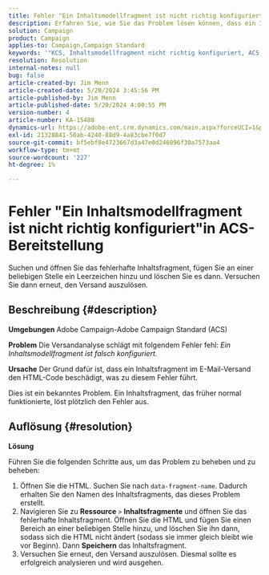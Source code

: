 ```yaml
---
title: Fehler "Ein Inhaltsmodellfragment ist nicht richtig konfiguriert"in ACS-Bereitstellung
description: Erfahren Sie, wie Sie das Problem lösen können, dass ein Inhaltsmodellfragment nicht richtig konfiguriert ist.
solution: Campaign
product: Campaign
applies-to: Campaign,Campaign Standard
keywords: '"KCS, Inhaltsmodellfragment nicht richtig konfiguriert, ACS, Adobe Campaign Standard, Adobe Campaign, AC, HTML, Bereitstellung, Datenfragmentname, Fehler, '''
resolution: Resolution
internal-notes: null
bug: false
article-created-by: Jim Menn
article-created-date: 5/20/2024 3:45:56 PM
article-published-by: Jim Menn
article-published-date: 5/20/2024 4:00:55 PM
version-number: 4
article-number: KA-15488
dynamics-url: https://adobe-ent.crm.dynamics.com/main.aspx?forceUCI=1&pagetype=entityrecord&etn=knowledgearticle&id=7c4e1c07-c016-ef11-9f8a-6045bd006268
exl-id: 21328841-50ab-4240-88d9-4a83cbe7f0d7
source-git-commit: bf5ebf8e4723667d3a47e0d246896f30a7573aa4
workflow-type: tm+mt
source-wordcount: '227'
ht-degree: 1%

---
```


# Fehler &quot;Ein Inhaltsmodellfragment ist nicht richtig konfiguriert&quot;in ACS-Bereitstellung


Suchen und öffnen Sie das fehlerhafte Inhaltsfragment, fügen Sie an einer beliebigen Stelle ein Leerzeichen hinzu und löschen Sie es dann. Versuchen Sie dann erneut, den Versand auszulösen.

## Beschreibung {#description}


<b>Umgebungen</b>
Adobe Campaign-Adobe Campaign Standard (ACS)

<b>Problem</b>
Die Versandanalyse schlägt mit folgendem Fehler fehl: *Ein Inhaltsmodellfragment ist falsch konfiguriert.*

<b>Ursache</b>
Der Grund dafür ist, dass ein Inhaltsfragment im E-Mail-Versand den HTML-Code beschädigt, was zu diesem Fehler führt.

Dies ist ein bekanntes Problem. Ein Inhaltsfragment, das früher normal funktionierte, löst plötzlich den Fehler aus.


## Auflösung {#resolution}


<b>Lösung</b>

Führen Sie die folgenden Schritte aus, um das Problem zu beheben und zu beheben:

1. Öffnen Sie die HTML. Suchen Sie nach `data-fragment-name`. Dadurch erhalten Sie den Namen des Inhaltsfragments, das dieses Problem erstellt.
2. Navigieren Sie zu <b>Ressource</b> `>`  <b>Inhaltsfragmente</b> und öffnen Sie das fehlerhafte Inhaltsfragment. Öffnen Sie die HTML und fügen Sie einen Bereich an einer beliebigen Stelle hinzu, und löschen Sie ihn dann, sodass sich die HTML nicht ändert (sodass sie immer gleich bleibt wie vor Beginn). Dann <b>Speichern</b> das Inhaltsfragment.
3. Versuchen Sie erneut, den Versand auszulösen. Diesmal sollte es erfolgreich analysieren und wird ausgehen.
